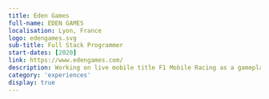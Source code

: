 ```yaml
---
title: Eden Games
full-name: EDEN GAMES
localisation: Lyon, France
logo: edengames.svg
sub-title: Full Stack Programmer
start-dates: [2020]
link: https://www.edengames.com/
description: Working on live mobile title F1 Mobile Racing as a gameplay programmer. Gradually becoming full stack (client & back-end).
category: 'experiences'
display: true
---
```

<!---
Gregoire Boiron <gregoire.boiron@gmail.com>
Copyright (c) 2018-2021 Gregoire Boiron  All Rights Reserved.
--->